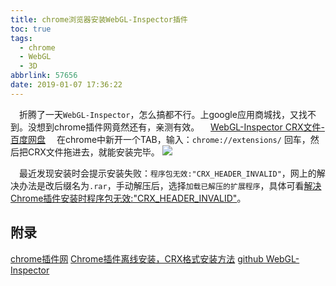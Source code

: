 ```yaml
---
title: chrome浏览器安装WebGL-Inspector插件
toc: true
tags:
  - chrome
  - WebGL
  - 3D
abbrlink: 57656
date: 2019-01-07 17:36:22
---
```


&emsp;折腾了一天`WebGL-Inspector`，怎么搞都不行。上google应用商城找，又找不到。没想到chrome插件网竟然还有，亲测有效。
&emsp;[WebGL-Inspector CRX文件-百度网盘](https://pan.baidu.com/s/1US-z_rp0c3FKhckIYEAVtQ)
&emsp;在chrome中新开一个TAB，输入：`chrome://extensions/` 回车，然后把CRX文件拖进去，就能安装完毕。
![](/blog/blog_images/chrome安装离线插件.webp)

&emsp;最近发现安装时会提示安装失败：`程序包无效:"CRX_HEADER_INVALID"`，网上的解决办法是改后缀名为`.rar`，手动解压后，选择`加载已解压的扩展程序`，具体可看[解决Chrome插件安装时程序包无效:"CRX_HEADER_INVALID"](https://blog.csdn.net/wst0717/article/details/88867047)。

## 附录
[chrome插件网](http://www.cnplugins.com/)
[Chrome插件离线安装，CRX格式安装方法](http://www.cnplugins.com/tools/how-to-setup-crx.html)
[github WebGL-Inspector](https://github.com/benvanik/WebGL-Inspector)